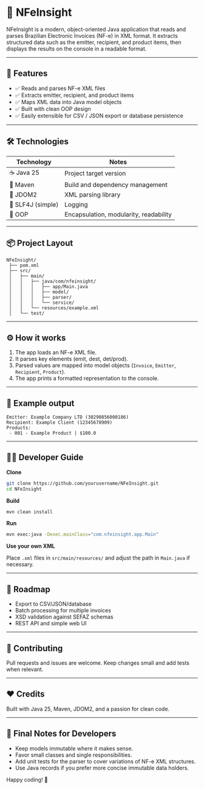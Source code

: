 # 🧾 NFeInsight

NFeInsight is a modern, object-oriented Java application that reads and parses Brazilian Electronic Invoices (NF-e) in XML format. It extracts structured data such as the emitter, recipient, and product items, then displays the results on the console in a readable format.

---

## 🚀 Features

* ✅ Reads and parses NF-e XML files
* ✅ Extracts emitter, recipient, and product items
* ✅ Maps XML data into Java model objects
* ✅ Built with clean OOP design
* ✅ Easily extensible for CSV / JSON export or database persistence

---

## 🛠️ Technologies

| Technology        | Notes                                  |
|-------------------| -------------------------------------- |
| ☕ Java 25         | Project target version                 |
| 🧩 Maven          | Build and dependency management        |
| 📂 JDOM2          | XML parsing library                    |
| 🧱 SLF4J (simple) | Logging                                |
| 🧠 OOP            | Encapsulation, modularity, readability |

---

## 📦 Project Layout

```
NFeInsight/
 ├── pom.xml
 ├── src/
 │   ├── main/
 │   │   ├── java/com/nfeinsight/
 │   │   │   ├── app/Main.java
 │   │   │   ├── model/
 │   │   │   ├── parser/
 │   │   │   └── service/
 │   │   └── resources/example.xml
 │   └── test/
```

---

## ⚙️ How it works

1. The app loads an NF-e XML file.
2. It parses key elements (emit, dest, det/prod).
3. Parsed values are mapped into model objects (`Invoice`, `Emitter`, `Recipient`, `Product`).
4. The app prints a formatted representation to the console.

---

## 🧠 Example output

```
Emitter: Example Company LTD (30290856000186)
Recipient: Example Client (12345678909)
Products:
 - 001 - Example Product | $100.0
```

---

## 🧑‍💻 Developer Guide

**Clone**

```bash
git clone https://github.com/yourusername/NFeInsight.git
cd NFeInsight
```

**Build**

```bash
mvn clean install
```

**Run**

```bash
mvn exec:java -Dexec.mainClass="com.nfeinsight.app.Main"
```

**Use your own XML**

Place `.xml` files in `src/main/resources/` and adjust the path in `Main.java` if necessary.

---

## 🌟 Roadmap

* Export to CSV/JSON/database
* Batch processing for multiple invoices
* XSD validation against SEFAZ schemas
* REST API and simple web UI

---

## 🤝 Contributing

Pull requests and issues are welcome. Keep changes small and add tests when relevant.

---

## ❤️ Credits

Built with Java 25, Maven, JDOM2, and a passion for clean code.

---

## 🎉 Final Notes for Developers

* Keep models immutable where it makes sense.
* Favor small classes and single responsibilities.
* Add unit tests for the parser to cover variations of NF-e XML structures.
* Use Java records if you prefer more concise immutable data holders.

Happy coding! 🚀
